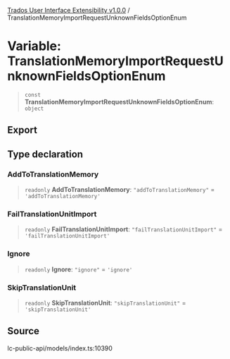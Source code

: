[Trados User Interface Extensibility v1.0.0](../wiki/globals) / TranslationMemoryImportRequestUnknownFieldsOptionEnum

# Variable: TranslationMemoryImportRequestUnknownFieldsOptionEnum

> `const` **TranslationMemoryImportRequestUnknownFieldsOptionEnum**: `object`

## Export

## Type declaration

### AddToTranslationMemory

> `readonly` **AddToTranslationMemory**: `"addToTranslationMemory"` = `'addToTranslationMemory'`

### FailTranslationUnitImport

> `readonly` **FailTranslationUnitImport**: `"failTranslationUnitImport"` = `'failTranslationUnitImport'`

### Ignore

> `readonly` **Ignore**: `"ignore"` = `'ignore'`

### SkipTranslationUnit

> `readonly` **SkipTranslationUnit**: `"skipTranslationUnit"` = `'skipTranslationUnit'`

## Source

lc-public-api/models/index.ts:10390
